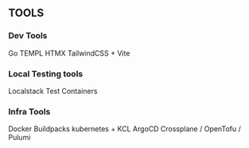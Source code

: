 
## TOOLS

### Dev Tools
Go
TEMPL
HTMX
TailwindCSS + Vite

### Local Testing tools
Localstack
Test Containers

### Infra Tools
Docker
Buildpacks
kubernetes + KCL
ArgoCD
Crossplane / OpenTofu / Pulumi
